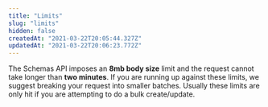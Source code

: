 ```yaml
---
title: "Limits"
slug: "limits"
hidden: false
createdAt: "2021-03-22T20:05:44.327Z"
updatedAt: "2021-03-22T20:06:23.772Z"
---
```

The Schemas API imposes an **8mb body size** limit and the request cannot take longer than **two minutes**. If you are running up against these limits, we suggest breaking your request into smaller batches. Usually these limits are only hit if you are attempting to do a bulk create/update.